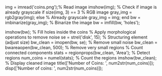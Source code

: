 img = imread('coins.png');% Read image imshow(img);
% Check if image is already grayscale
if size(img, 3) == 3	% RGB image gray_img = rgb2gray(img);
else	% Already grayscale gray_img = img;
end
bw = imbinarize(gray_img);	% Binarize the image bw = imfill(bw, 'holes');
 
imshow(bw);	% Fill holes inside the coins
% Apply morphological operations to remove noise
se = strel('disk', 15);	% Structuring element (adjust size) bw_clean = imopen(bw, se);		% Remove small noise
bw_clean = bwareaopen(bw_clean, 500);	% Remove very small regions
% Count connected components
stats = regionprops(bw_clean, 'Area');	% Detect regions num_coins = numel(stats);		% Count the regions imshow(bw_clean);	% Display cleaned image title(['Number of Coins: ', num2str(num_coins)]); disp(['Number of coins: ', num2str(num_coins)]);

